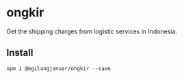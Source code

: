 # ongkir

Get the shipping charges from logistic services in Indonesia.

## Install

```
npm i @mgilangjanuar/ongkir --save
```